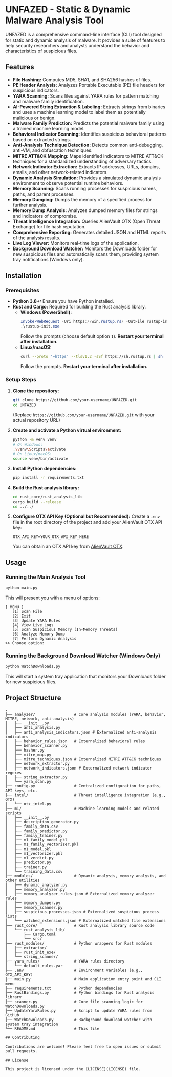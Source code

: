 # UNFAZED - Static & Dynamic Malware Analysis Tool

UNFAZED is a comprehensive command-line interface (CLI) tool designed for static and dynamic analysis of malware. It provides a suite of features to help security researchers and analysts understand the behavior and characteristics of suspicious files.

## Features

*   **File Hashing:** Computes MD5, SHA1, and SHA256 hashes of files.
*   **PE Header Analysis:** Analyzes Portable Executable (PE) file headers for suspicious indicators.
*   **YARA Scanning:** Scans files against YARA rules for pattern matching and malware family identification.
*   **AI-Powered String Extraction & Labeling:** Extracts strings from binaries and uses a machine learning model to label them as potentially malicious or benign.
*   **Malware Family Prediction:** Predicts the potential malware family using a trained machine learning model.
*   **Behavioral Indicator Scanning:** Identifies suspicious behavioral patterns based on extracted strings.
*   **Anti-Analysis Technique Detection:** Detects common anti-debugging, anti-VM, and obfuscation techniques.
*   **MITRE ATT&CK Mapping:** Maps identified indicators to MITRE ATT&CK techniques for a standardized understanding of adversary tactics.
*   **Network Indicator Extraction:** Extracts IP addresses, URLs, domains, emails, and other network-related indicators.
*   **Dynamic Analysis Simulation:** Provides a simulated dynamic analysis environment to observe potential runtime behaviors.
*   **Memory Scanning:** Scans running processes for suspicious names, paths, and parent processes.
*   **Memory Dumping:** Dumps the memory of a specified process for further analysis.
*   **Memory Dump Analysis:** Analyzes dumped memory files for strings and indicators of compromise.
*   **Threat Intelligence Integration:** Queries AlienVault OTX (Open Threat Exchange) for file hash reputation.
*   **Comprehensive Reporting:** Generates detailed JSON and HTML reports of the analysis results.
*   **Live Log Viewer:** Monitors real-time logs of the application.
*   **Background Download Watcher:** Monitors the Downloads folder for new suspicious files and automatically scans them, providing system tray notifications (Windows only).

## Installation

### Prerequisites

*   **Python 3.8+:** Ensure you have Python installed.
*   **Rust and Cargo:** Required for building the Rust analysis library.
    *   **Windows (PowerShell):**
        ```powershell
        Invoke-WebRequest -Uri https://win.rustup.rs/ -OutFile rustup-init.exe
        .\rustup-init.exe
        ```
        Follow the prompts (choose default option `1`). **Restart your terminal after installation.**
    *   **Linux/macOS:**
        ```bash
        curl --proto '=https' --tlsv1.2 -sSf https://sh.rustup.rs | sh
        ```
        Follow the prompts. **Restart your terminal after installation.**

### Setup Steps

1.  **Clone the repository:**
    ```bash
    git clone https://github.com/your-username/UNFAZED.git
    cd UNFAZED
    ```
    (Replace `https://github.com/your-username/UNFAZED.git` with your actual repository URL)

2.  **Create and activate a Python virtual environment:**
    ```bash
    python -m venv venv
    # On Windows:
    .\venv\Scripts\activate
    # On Linux/macOS:
    source venv/bin/activate
    ```

3.  **Install Python dependencies:**
    ```bash
    pip install -r requirements.txt
    ```

4.  **Build the Rust analysis library:**
    ```bash
    cd rust_core/rust_analysis_lib
    cargo build --release
    cd ../../
    ```

5.  **Configure OTX API Key (Optional but Recommended):**
    Create a `.env` file in the root directory of the project and add your AlienVault OTX API key:
    ```
    OTX_API_KEY=YOUR_OTX_API_KEY_HERE
    ```
    You can obtain an OTX API key from [AlienVault OTX](https://otx.alienvault.com/).

## Usage

### Running the Main Analysis Tool

```bash
python main.py
```

This will present you with a menu of options:

```
[ MENU ]
   [1] Scan File
   [2] Exit
   [3] Update YARA Rules
   [4] View Live Logs
   [5] Scan Suspicious Memory (In-Memory Threats)
   [6] Analyze Memory Dump
   [7] Perform Dynamic Analysis
>> Choose option:
```

### Running the Background Download Watcher (Windows Only)

```bash
python WatchDownloads.py
```

This will start a system tray application that monitors your Downloads folder for new suspicious files.

## Project Structure

```
.
├── analyzer/                 # Core analysis modules (YARA, behavior, MITRE, network, anti-analysis)
│   ├── __init__.py
│   ├── anti_analysis.py
│   ├── anti_analysis_indicators.json # Externalized anti-analysis indicators
│   ├── behavior_rules.json   # Externalized behavioral rules
│   ├── behavior_scanner.py
│   ├── hasher.py
│   ├── mitre_map.py
│   ├── mitre_techniques.json # Externalized MITRE ATT&CK techniques
│   ├── network_extractor.py
│   ├── network_indicators.json # Externalized network indicator regexes
│   ├── string_extractor.py
│   └── yara_scan.py
├── config.py                 # Centralized configuration for paths, API keys, etc.
├── intel/                    # Threat intelligence integration (e.g., OTX)
│   └── otx_intel.py
├── m1/                       # Machine learning models and related scripts
│   ├── __init__.py
│   ├── description_generator.py
│   ├── family_data.csv
│   ├── family_predictor.py
│   ├── family_trainer.py
│   ├── m1_family_model.pkl
│   ├── m1_family_vectorizer.pkl
│   ├── m1_model.pkl
│   ├── m1_vectorizer.pkl
│   ├── m1_verdict.py
│   ├── predictor.py
│   ├── trainer.py
│   └── training_data.csv
├── modules/                  # Dynamic analysis, memory analysis, and other utilities
│   ├── dynamic_analyzer.py
│   ├── memory_analyzer.py
│   ├── memory_analyzer_rules.json # Externalized memory analyzer rules
│   ├── memory_dumper.py
│   ├── memory_scanner.py
│   ├── suspicious_processes.json # Externalized suspicious process lists
│   └── watched_extensions.json # Externalized watched file extensions
├── rust_core/                # Rust analysis library source code
│   └── rust_analysis_lib/
│       ├── Cargo.toml
│       └── src/
├── rust_modules/             # Python wrappers for Rust modules
│   ├── extractor/
│   ├── rust_init_exe/
│   └── string_scanner/
├── yara_rules/               # YARA rules directory
│   └── default_rules.yar
├── .env                      # Environment variables (e.g., OTX_API_KEY)
├── main.py                   # Main application entry point and CLI menu
├── requirements.txt          # Python dependencies
├── RustBindings.py           # Python bindings for Rust analysis library
├── scanner.py                # Core file scanning logic for WatchDownloads.py
├── UpdateYaraRules.py        # Script to update YARA rules from GitHub
├── WatchDownloads.py         # Background download watcher with system tray integration
└── README.md                 # This file

## Contributing

Contributions are welcome! Please feel free to open issues or submit pull requests.

## License

This project is licensed under the [LICENSE](LICENSE) file.